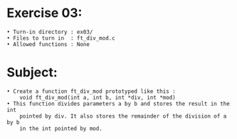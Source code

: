# Exercise 03:
	• Turn-in directory : ex03/
	• Files to turn in  : ft_div_mod.c
	• Allowed functions : None
# Subject:
	• Create a function ft_div_mod prototyped like this :
		void ft_div_mod(int a, int b, int *div, int *mod)
	• This function divides parameters a by b and stores the result in the int
		pointed by div. It also stores the remainder of the division of a by b
		in the int pointed by mod.
